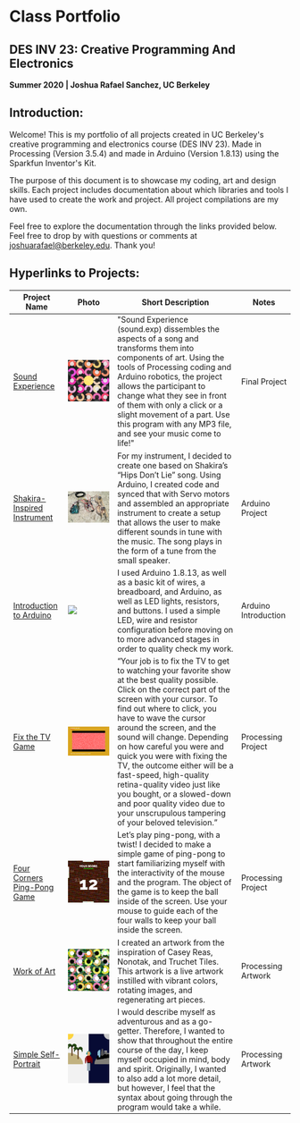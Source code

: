 # Class Portfolio
## DES INV 23: Creative Programming And Electronics
**Summer 2020 | Joshua Rafael Sanchez, UC Berkeley**

## Introduction:
Welcome! This is my portfolio of all projects created in UC Berkeley's creative programming and electronics course (DES INV 23). Made in Processing (Version 3.5.4) and made in Arduino (Version 1.8.13) using the Sparkfun Inventor's Kit. 

The purpose of this document is to showcase my coding, art and design skills. Each project includes documentation about which libraries and tools I have used to create the work and project.  All project compilations are my own.

Feel free to explore the documentation through the links provided below.  Feel free to drop by with questions or comments at joshuarafael@berkeley.edu.  Thank you!

## Hyperlinks to Projects:

| Project Name 	| Photo			| Short Description	| Notes			|
| ------------------- 	| ------------------		| ---------------------	| -------------------	|
| [Sound Experience](https://github.com/joshsanchez98/CreativeProgrammingAndElectronics/tree/master/finalProjectSummer2020)	| <img src = 'https://github.com/joshsanchez98/CreativeProgrammingAndElectronics/blob/master/finalProjectSummer2020/screen4.png'> 	| "Sound Experience (sound.exp) dissembles the aspects of a song and transforms them into components of art. Using the tools of Processing coding and Arduino robotics, the project allows the participant to change what they see in front of them with only a click or a slight movement of a part. Use this program with any MP3 file, and see your music come to life!" |  Final Project |
| [Shakira-Inspired Instrument](https://github.com/joshsanchez98/CreativeProgrammingAndElectronics/tree/master/July_27) 	| <img src="https://github.com/joshsanchez98/CreativeProgrammingAndElectronics/blob/master/July_27/IMG_7707.JPG">	| For my instrument, I decided to create one based on Shakira’s “Hips Don’t Lie” song.  Using Arduino, I created code and synced that with Servo motors and assembled an appropriate instrument to create a setup that allows the user to make different sounds in tune with the music.  The song plays in the form of a tune from the small speaker.	| Arduino Project | 
| [Introduction to Arduino](https://github.com/joshsanchez98/CreativeProgrammingAndElectronics/tree/master/July_22)	| <img src="https://github.com/joshsanchez98/CreativeProgrammingAndElectronics/blob/master/July_22/animated.gif">	| I used Arduino 1.8.13, as well as a basic kit of wires, a breadboard, and Arduino, as well as LED lights, resistors, and buttons. I used a simple LED, wire and resistor configuration before moving on to more advanced stages in order to quality check my work. | Arduino Introduction | 
| [Fix the TV Game](https://github.com/joshsanchez98/CreativeProgrammingAndElectronics/tree/master/Midterm)	| <img src="https://github.com/joshsanchez98/CreativeProgrammingAndElectronics/blob/master/Midterm/Screen%20Shot%202020-07-20%20at%204.13.04%20AM.png">	| “Your job is to fix the TV to get to watching your favorite show at the best quality possible. Click on the correct part of the screen with your cursor.  To find out where to click, you have to wave the cursor around the screen, and the sound will change.  Depending on how careful you were and quick you were with fixing the TV,  the outcome either will be a fast-speed, high-quality retina-quality video just like you bought, or a slowed-down and poor quality video due to your unscrupulous tampering of your beloved television.” | Processing Project |
| [Four Corners Ping-Pong Game](https://github.com/joshsanchez98/CreativeProgrammingAndElectronics/tree/master/July_15) | <img src="https://github.com/joshsanchez98/CreativeProgrammingAndElectronics/blob/master/July_15/Screen%20Shot%202020-07-15%20at%202.59.54%20AM.png">	| Let’s play ping-pong, with a twist! I decided to make a simple game of ping-pong to start familiarizing myself with the interactivity of the mouse and the program. The object of the game is to keep the ball inside of the screen. Use your mouse to guide each of the four walls to keep your ball inside the screen. | Processing Project |
| [Work of Art](https://github.com/joshsanchez98/CreativeProgrammingAndElectronics/tree/master/July_13) | <img src="https://github.com/joshsanchez98/CreativeProgrammingAndElectronics/blob/master/July_13/my_image.png"> | I created an artwork from the inspiration of Casey Reas, Nonotak, and Truchet Tiles.  This artwork is a live artwork instilled with vibrant colors, rotating images, and regenerating art pieces. | Processing Artwork |
| [Simple Self-Portrait](https://github.com/joshsanchez98/CreativeProgrammingAndElectronics/tree/master/July_8) | <img src="https://github.com/joshsanchez98/CreativeProgrammingAndElectronics/blob/master/July_8/Screen%20Shot%202020-07-08%20at%201.42.23%20AM.png"> | I would describe myself as adventurous and as a go-getter. Therefore, I wanted to show that throughout the entire course of the day, I keep myself occupied in mind, body and spirit. Originally, I wanted to also add a lot more detail, but however, I feel that the syntax about going through the program would take a while. | Processing Artwork |
